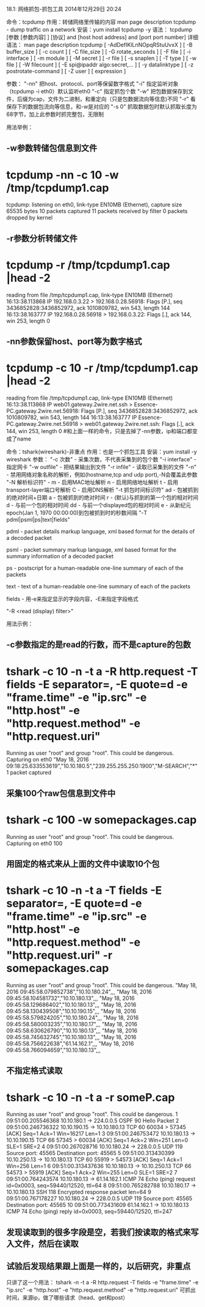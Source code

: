 18.1: 网络抓包-抓包工具
2014年12月29日
20:24
 
命令：tcpdump
作用：转储网络里传输的内容
man page description
tcpdump - dump traffic on a network
安装：yum install tcpdump -y
语法：
tcpdump [参数 [参数内容] ] [协议] and [host host address] and [port port number]
详细语法：
man page description
tcpdump [ -AdDefIKlLnNOpqRStuUvxX ] [ -B buffer_size ] [ -c count ]
[ -C file_size ] [ -G rotate_seconds ] [ -F file ]
[ -i interface ] [ -m module ] [ -M secret ]
[ -r file ] [ -s snaplen ] [ -T type ] [ -w file ]
[ -W filecount ]
[ -E spi@ipaddr algo:secret,...  ]
[ -y datalinktype ] [ -z postrotate-command ] [ -Z user ]
[ expression ]

参数：
"-nn" 把host、protocol、port等保留数字格式
"-i" 指定监听对象（tcpdump -i eth0）默认监听eth0
"-c" 指定抓包个数
"-w" 把包数据保存到文件，后缀为cap，文件为二进制，和重定向（只是包数据流向等信息)不同
"-r" 看保存下的数据包流向等信息，和-w是对应的
"-s 0" 抓取数据包时默认抓取长度为68字节，加上此参数时抓完整包，无限制
 
用法举例：
## -w参数转储包信息到文件
# tcpdump -nn -c 10 -w /tmp/tcpdump1.cap
tcpdump: listening on eth0, link-type EN10MB (Ethernet), capture size 65535 bytes
10 packets captured
11 packets received by filter
0 packets dropped by kernel
 
 
## -r参数分析转储文件
# tcpdump -r /tmp/tcpdump1.cap |head -2
reading from file /tmp/tcpdump1.cap, link-type EN10MB (Ethernet)
16:13:38.113868 IP 192.168.0.3.22 > 192.168.0.28.56918: Flags [P.], seq 3436852828:3436852972, ack 1010809782, win 543, length 144
16:13:38.163777 IP 192.168.0.28.56918 > 192.168.0.3.22: Flags [.], ack 144, win 253, length 0
 
 
## -nn参数保留host、port等为数字格式
# tcpdump  -c 10 -r /tmp/tcpdump1.cap |head -2
reading from file /tmp/tcpdump1.cap, link-type EN10MB (Ethernet)
16:13:38.113868 IP web01.gateway.2wire.net.ssh > Essence-PC.gateway.2wire.net.56918: Flags [P.], seq 3436852828:3436852972, ack 1010809782, win 543, length 144
16:13:38.163777 IP Essence-PC.gateway.2wire.net.56918 > web01.gateway.2wire.net.ssh: Flags [.], ack 144, win 253, length 0
#和上面一样的命令，只是去掉了-nn参数，ip和端口都变成了name 
 
命令：tshark(wireshark)-非重点
作用：也是一个抓包工具
安装：yum install -y wireshark
参数：
"-c 次数" - 采集次数，不代表采集到的包个数
"-i interface" - 指定网卡
"-w outfile" - 把结果输出到文件
"-r infile" - 读取已采集到的文件
"-n" - 禁用网络对象名称的解析，例如(hostname,tcp and udp port),-N会覆盖此参数
"-N 解析标识符" - 
m - 启用MAC地址解析
n - 启用网络地址解析
t - 启用transport-layer端口号解析
C - 启用DNS解析
"-t 抓包时间标识符"
ad - 包被抓到的绝对时间+日期
a - 包被抓到的绝对时间
r - (默认)与抓到的第一个包的相对时间
d - 与前一个包的相对时间
dd - 与前一个displayed包的相对时间
e - 从新纪元epoch(Jan 1, 1970 00:00:00)到包被抓到时的秒数间隔
"-T pdml|psml|ps|text|fields" 
 
pdml - packet details markup language, xml based format for the details of a decoded packet
 
psml - packet summary markup language, xml based format for the summary information of a decoded packet
 
ps - postscript for a human-readable one-line summary of each of the packets
 
text - text of a human-readable one-line summary of each of the packets
 
fields - 用-e来指定显示的字段内容，-E来指定字段格式
 
"-R <read (display) filter>"
 
 
用法示例：
## -c参数指定的是read的行数，而不是capture的包数
# tshark -c 10 -n -t a -R http.request -T fields -E separator=, -E quote=d -e "frame.time" -e "ip.src" -e "http.host" -e "http.request.method" -e "http.request.uri"
Running as user "root" and group "root". This could be dangerous.
Capturing on eth0
"May 18, 2016 09:18:25.633553619","10.10.180.5","239.255.255.250:1900","M-SEARCH","*"
1 packet captured
 
## 采集100个raw包信息到文件中
# tshark -c 100 -w somepackages.cap
Running as user "root" and group "root". This could be dangerous.
Capturing on eth0
100
 
## 用固定的格式来从上面的文件中读取10个包
# tshark -c 10 -n -t a -T fields -E separator=, -E quote=d -e "frame.time" -e "ip.src" -e "http.host" -e "http.request.method" -e "http.request.uri" -r somepackages.cap
Running as user "root" and group "root". This could be dangerous.
"May 18, 2016 09:45:58.079852738","10.10.180.24",,,
"May 18, 2016 09:45:58.104581732","10.10.180.13",,,
"May 18, 2016 09:45:58.129686402","10.10.180.13",,,
"May 18, 2016 09:45:58.130439508","10.10.190.15",,,
"May 18, 2016 09:45:58.579824205","10.10.180.24",,,
"May 18, 2016 09:45:58.580003235","10.10.180.17",,,
"May 18, 2016 09:45:58.630626790","10.10.180.13",,,
"May 18, 2016 09:45:58.745632745","10.10.180.13",,,
"May 18, 2016 09:45:58.756622638","61.14.162.1",,,
"May 18, 2016 09:45:58.766094659","10.10.180.13",,,
## 不指定格式读取
# tshark -c 10 -n -t a -r someP.cap
Running as user "root" and group "root". This could be dangerous.
  1 09:51:00.205546368  10.10.180.1 -> 224.0.0.5    OSPF 90 Hello Packet
  2 09:51:00.246736322 10.10.190.15 -> 10.10.180.13 TCP 60 60034 > 57345 [ACK] Seq=1 Ack=1 Win=16217 Len=1
  3 09:51:00.246753472 10.10.180.13 -> 10.10.190.15 TCP 66 57345 > 60034 [ACK] Seq=1 Ack=2 Win=251 Len=0 SLE=1 SRE=2
  4 09:51:00.267028716 10.10.180.24 -> 228.0.0.5    UDP 119 Source port: 45565  Destination port: 45565
  5 09:51:00.313430399 10.10.250.13 -> 10.10.180.13 TCP 60 55919 > 54573 [ACK] Seq=1 Ack=1 Win=256 Len=1
  6 09:51:00.313437636 10.10.180.13 -> 10.10.250.13 TCP 66 54573 > 55919 [ACK] Seq=1 Ack=2 Win=255 Len=0 SLE=1 SRE=2
  7 09:51:00.764243574 10.10.180.13 -> 61.14.162.1  ICMP 74 Echo (ping) request  id=0x0003, seq=59440/12520, ttl=64
  8 09:51:00.765282788 10.10.180.17 -> 10.10.180.13 SSH 118 Encrypted response packet len=64
  9 09:51:00.767178227 10.10.180.24 -> 228.0.0.5    UDP 119 Source port: 45565  Destination port: 45565
 10 09:51:00.773431609  61.14.162.1 -> 10.10.180.13 ICMP 74 Echo (ping) reply    id=0x0003, seq=59440/12520, ttl=247
 
 
## 发现读取到的很多字段是空，若我们按读取的格式来写入文件，然后在读取
## 试验后发现结果跟上面是一样的，以后研究，非重点 
只讲了这一个用法：
tshark -n -t a -R http.request -T fields -e "frame.time" -e "ip.src" -e "http.host" -e "http.request.method" -e "http.request.uri" 
可抓出时间，来源ip，做了哪些请求（head、get和post）
